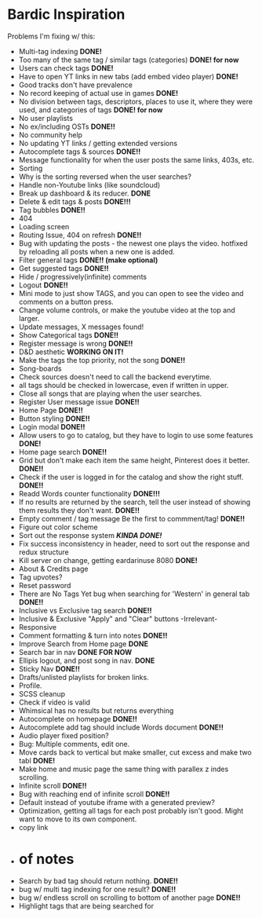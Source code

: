 # Bardic Inspiration
 
Problems I'm fixing w/ this:
* Multi-tag indexing **DONE!**
* Too many of the same tag / similar tags (categories) **DONE! for now**
* Users can check tags **DONE!**
* Have to open YT links in new tabs (add embed video player) **DONE!**
* Good tracks don't have prevalence
* No record keeping of actual  use in games **DONE!**
* No division between tags, descriptors, places to use it, where they were used, and categories of tags **DONE! for now**
* No user playlists
* No ex/including OSTs **DONE!!**
* No community help
* No updating YT links / getting extended versions
* Autocomplete tags & sources **DONE!!**
* Message functionality for when the user posts the same links, 403s, etc.
* Sorting
* Why is the sorting reversed when the user searches?
* Handle non-Youtube links (like soundcloud)
* Break up dashboard & its reducer. **DONE**
* Delete & edit tags & posts **DONE!!!**
* Tag bubbles **DONE!!**
* 404
* Loading screen
* Routing Issue, 404 on refresh **DONE!!**
* Bug with updating the posts - the newest one plays the video. hotfixed by reloading all posts when a new one is added. 
* Filter general tags **DONE!! (make optional)**
* Get suggested tags **DONE!!**
* Hide / progressively(infinite) comments
* Logout **DONE!!**
* Mini mode to just show TAGS, and you can open to see the video and comments on a button press.
* Change volume controls, or make the youtube video at the top and larger. 
* Update messages, X messages found!
* Show Categorical tags **DONE!!**
* Register message is wrong **DONE!!**
* D&D aesthetic **WORKING ON IT!**
* Make the tags the top priority, not the song **DONE!!**
* Song-boards
* Check sources doesn't need to call the backend everytime. 
* all tags should be checked in lowercase, even if written in upper.
* Close all songs that are playing when the user searches. 
* Register User message issue **DONE!!**
* Home Page **DONE!!**
* Button styling **DONE!!**
* Login modal **DONE!!**
* Allow users to go to catalog, but they have to login to use some features **DONE!**
* Home page search **DONE!!** 
* Grid but don't make each item the same height, Pinterest does it better. **DONE!!**
* Check if the user is logged in for the catalog and show the right stuff. **DONE!!**
* Readd Words counter functionality **DONE!!!**
* If no results are returned by the search, tell the user instead of showing them results they don't want. **DONE!!**
* Empty comment / tag message Be the first to commment/tag! **DONE!!**
* Figure out color scheme
* Sort out the response system ***KINDA DONE!***
* Fix success inconsistency in header, need to sort out the response and redux structure
* Kill server on change, getting eardarinuse 8080 **DONE!**
* About & Credits page
* Tag upvotes? 
* Reset password
* There are No Tags Yet bug when searching for 'Western' in general tab **DONE!!**
* Inclusive vs Exclusive tag search **DONE!!**
* Inclusive & Exclusive "Apply" and "Clear" buttons -Irrelevant-
* Responsive
* Comment formatting & turn into notes **DONE!!**
* Improve Search from Home page **DONE**
* Search bar in nav **DONE FOR NOW**
* Ellipis logout, and post song in nav. **DONE**
* Sticky Nav **DONE!!**
* Drafts/unlisted playlists for broken links. 
* Profile. 
* SCSS cleanup
* Check if video is valid 
* Whimsical has no results but returns everything
* Autocomplete on homepage **DONE!!**
* Autocomplete add tag should include Words document **DONE!!**
* Audio player fixed position?
* Bug: Multiple comments, edit one. 
* Move cards back to vertical but make smaller, cut excess and make two tabl **DONE!**
* Make home and music page the same thing with parallex z indes scrolling. 
* Infinite scroll **DONE!!**
* Bug with reaching end of infinite scroll **DONE!!** 
* Default instead of youtube iframe with a generated preview? 
* Optimization, getting all tags for each post probably isn't good. Might want to move to its own component. 
* copy link
* # of notes
* Search by bad tag should return nothing. **DONE!!**
* bug w/ multi tag indexing for one result? **DONE!!** 
* bug w/ endless scroll on scrolling to bottom of another page **DONE!!**
* Highlight tags that are being searched for